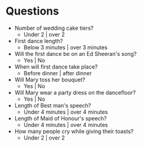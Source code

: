 # Questions

- Number of wedding cake tiers?
  - Under 2 | over 2
- First dance length?
  - Below 3 minutes | over 3 minutes
- Will the first dance be on an Ed Sheeran's song?
  - Yes | No
- When will first dance take place?
  - Before dinner | after dinner
- Will Mary toss her bouquet?
  - Yes | No
- Will Mary wear a party dress on the dancefloor?
  - Yes | No
- Length of Best man's speech?
  - Under 4 minutes | over 4 minutes
- Length of Maid of Honour's speech?
  - Under 4 minutes | over 4 minutes
- How many people cry while giving their toasts?
  - Under 2 | over 2
